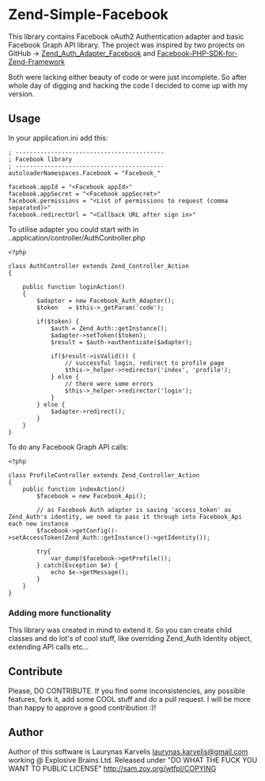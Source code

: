# Zend-Simple-Facebook

This library contains Facebook oAuth2 Authentication adapter and basic Facebook Graph API library.
The project was inspired by two projects on GitHub -> [Zend_Auth_Adapter_Facebook](https://github.com/fordnox/Zend_Auth_Adapter_Facebook) and [Facebook-PHP-SDK-for-Zend-Framework](https://github.com/erickthered/Facebook-PHP-SDK-for-Zend-Framework)

Both were lacking either beauty of code or were just incomplete. So after whole day of digging and hacking the code I decided to come up with my version.

## Usage

In your application.ini add this:

    ; ------------------------------------------
    ; Facebook library
    ; ------------------------------------------
    autoloaderNamespaces.Facebook = "Facebook_"

    facebook.appId = "<Facebook appId>"
    facebook.appSecret = "<Facebook appSecret>"
    facebook.permissions = "<List of permissions to request (comma separated)>"
    facebook.redirectUrl = "<Callback URL after sign in>"

To utilise adapter you could start with in
..application/controller/AuthController.php

    <?php

    class AuthController extends Zend_Controller_Action
    {

        public function loginAction()
        {
            $adapter = new Facebook_Auth_Adapter();
            $token   = $this->_getParam('code');

            if($token) {
                $auth = Zend_Auth::getInstance();
                $adapter->setToken($token);
                $result = $auth->authenticate($adapter);

                if($result->isValid()) {
                    // successful login, redirect to profile page
                    $this->_helper->redirector('index', 'profile');
                } else {
                    // there were some errors
                    $this->_helper->redirector('login');
                }
            } else {
                $adapter->redirect();
            }
        }
    }

To do any Facebook Graph API calls:

	<?php

    class ProfileController extends Zend_Controller_Action
    {
        public function indexAction()
            $facebook = new Facebook_Api();
            
            // as Facebook Auth adapter is saving 'access_token' as Zend_Auth's identity, we need to pass it through into Facebook_Api each new instance
            $facebook->getConfig()->setAccessToken(Zend_Auth::getInstance()->getIdentity());

            try{
                var_dump($facebook->getProfile());
            } catch(Exception $e) {
                echo $e->getMessage();
            }
        }
    }

### Adding more functionality

This library was created in mind to extend it. So you can create child classes and do lot's of cool stuff, like overriding Zend_Auth Identity object, extending API calls etc...

## Contribute

Please, DO CONTRIBUTE. If you find some inconsistencies, any possible features, fork it, add some COOL stuff and do a pull request. I will be more than happy to approve a good contribution :)!

## Author

Author of this software is Laurynas Karvelis <laurynas.karvelis@gmail.com> working @ Explosive Brains Ltd.
Released under "DO WHAT THE FUCK YOU WANT TO PUBLIC LICENSE" <http://sam.zoy.org/wtfpl/COPYING>